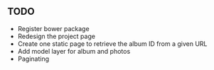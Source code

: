 TODO
-------

- Register bower package
- Redesign the project page
- Create one static page to retrieve the album ID from a given URL
- Add model layer for album and photos
- Paginating